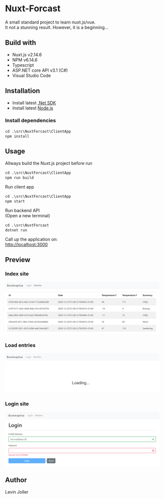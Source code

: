 # Nuxt-Forcast
A small standard project to learn nuxt.js/vue.\
It not a stunning result. However, it is a beginning...

## Build with
* Nuxt.js v2.14.6
* NPM v6.14.6
* Typescript
* ASP.NET core API v3.1 (C#)
* Visual Studio Code

## Installation
* Install latest [.Net SDK](https://dotnet.microsoft.com/download)
* Install latest [Node.js](https://nodejs.org/en/)

### Install dependencies
```shell
cd .\src\NuxtForcast\ClientApp
npm install
```

## Usage
Allways build the Nuxt.js project before run
```shell
cd .\src\NuxtForcast\ClientApp
npm run build
```
Run client app
```shell
cd .\src\NuxtForcast\ClientApp
npm start
```
Run backend API\
(Open a new terminal)
```shell
cd .\src\NuxtForcast
dotnet run
```
Call up the application on:\
[http://localhost:3000](http://localhost:3000)

## Preview
### Index site
![Index site](img/Index.png "Index site")
### Load entries
![Load entries](img/Loading.png "Load entries")
### Login site
![Login site](img/Login.png "Login site")

## Author
Levin Joller